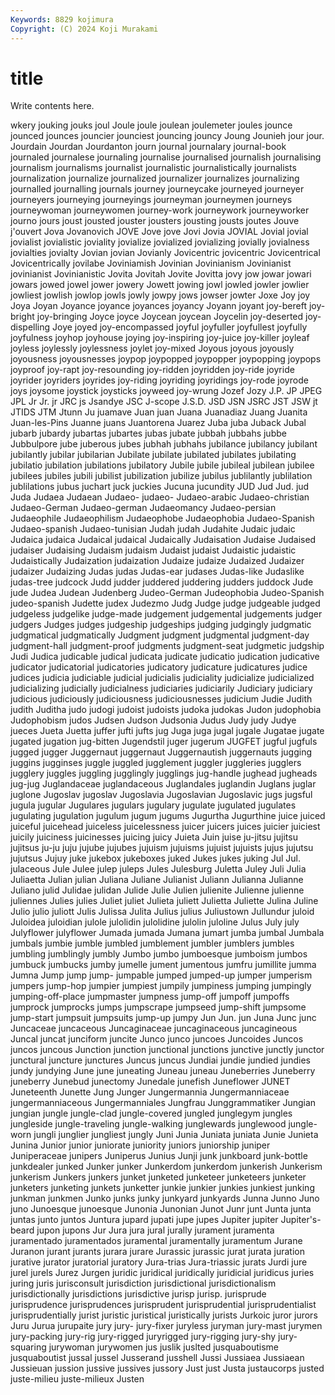 ```yaml
---
Keywords: 8829 kojimura
Copyright: (C) 2024 Koji Murakami
---
```


# title

Write contents here.



wkery
jouking jouks joul Joule joule joulean joulemeter joules jounce jounced
jounces jouncier jounciest jouncing jouncy Joung Jounieh jour jour. Jourdain
Jourdan Jourdanton journ journal journalary journal-book journaled journalese journaling journalise
journalised journalish journalising journalism journalisms journalist journalistic journalistically journalists journalization
journalize journalized journalizer journalizes journalizing journalled journalling journals journey journeycake
journeyed journeyer journeyers journeying journeyings journeyman journeymen journeys journeywoman journeywomen
journey-work journeywork journeyworker journo jours joust jousted jouster jousters jousting
jousts joutes Jouve j'ouvert Jova Jovanovich JOVE Jove jove Jovi
Jovia JOVIAL Jovial jovial jovialist jovialistic joviality jovialize jovialized jovializing
jovially jovialness jovialties jovialty Jovian jovian Jovianly Jovicentric jovicentric Jovicentrical
Jovicentrically jovilabe Joviniamish Jovinian Jovinianism Jovinianist jovinianist Jovinianistic Jovita Jovitah
Jovite Jovitta jovy jow jowar jowari jowars jowed jowel jower
jowery Jowett jowing jowl jowled jowler jowlier jowliest jowlish jowlop
jowls jowly jowpy jows jowser jowter Joxe Joy joy Joya
Joyan Joyance joyance joyances joyancy Joyann joyant joy-bereft joy-bright joy-bringing
Joyce joyce Joycean joycean Joycelin joy-deserted joy-dispelling Joye joyed joy-encompassed
joyful joyfuller joyfullest joyfully joyfulness joyhop joyhouse joying joy-inspiring joy-juice
joy-killer joyleaf joyless joylessly joylessness joylet joy-mixed Joyous joyous joyously
joyousness joyousnesses joypop joypopped joypopper joypopping joypops joyproof joy-rapt joy-resounding
joy-ridden joyridden joy-ride joyride joyrider joyriders joyrides joy-riding joyriding joyridings
joy-rode joyrode joys joysome joystick joysticks joyweed joy-wrung Jozef Jozy
J.P. JP JPEG JPL Jr Jr. jr JRC js Jsandye
JSC J-scope J.S.D. JSD JSN JSRC JST JSW jt JTIDS
JTM Jtunn Ju juamave Juan juan Juana Juanadiaz Juang Juanita
Juan-les-Pins Juanne juans Juantorena Juarez Juba juba Juback Jubal jubarb
jubardy jubartas jubartes jubas jubate jubbah jubbahs jubbe Jubbulpore jube
juberous jubes jubhah jubhahs jubilance jubilancy jubilant jubilantly jubilar jubilarian
Jubilate jubilate jubilated jubilates jubilating jubilatio jubilation jubilations jubilatory Jubile
jubile jubileal jubilean jubilee jubilees jubiles jubili jubilist jubilization jubilize
jubilus jublilantly jublilation jublilations jubus juchart juck juckies Jucuna jucundity
JUD Jud Jud. jud Juda Judaea Judaean Judaeo- judaeo- Judaeo-arabic
Judaeo-christian Judaeo-German Judaeo-german Judaeomancy Judaeo-persian Judaeophile Judaeophilism Judaeophobe Judaeophobia Judaeo-Spanish
Judaeo-spanish Judaeo-tunisian Judah judah Judahite Judaic judaic Judaica judaica Judaical
judaical Judaically Judaisation Judaise Judaised judaiser Judaising Judaism judaism Judaist
judaist Judaistic judaistic Judaistically Judaization judaization Judaize judaize Judaized Judaizer
judaizer Judaizing Judas judas Judas-ear judases Judas-like Judaslike judas-tree judcock
Judd judder juddered juddering judders juddock Jude jude Judea Judean
Judenberg Judeo-German Judeophobia Judeo-Spanish judeo-spanish Judette judex Judezmo Judg Judge
judge judgeable judged judgeless judgelike judge-made judgement judgemental judgements judger
judgers Judges judges judgeship judgeships judging judgingly judgmatic judgmatical judgmatically
Judgment judgment judgmental judgment-day judgment-hall judgment-proof judgments judgment-seat judgmetic judgship
Judi Judica judicable judical judicata judicate judicatio judication judicative judicator
judicatorial judicatories judicatory judicature judicatures judice judices judicia judiciable judicial
judicialis judiciality judicialize judicialized judicializing judicially judicialness judiciaries judiciarily Judiciary
judiciary judicious judiciously judiciousness judiciousnesses judicium Judie Judith judith Juditha
judo judogi judoist judoists judoka judokas Judon judophobia Judophobism judos
Judsen Judson Judsonia Judus Judy judy Judye jueces Jueta Juetta
juffer jufti jufts jug Juga juga jugal jugale Jugatae jugate
jugated jugation jug-bitten Jugendstil juger jugerum JUGFET jugful jugfuls jugged
jugger Juggernaut juggernaut Juggernautish juggernauts jugging juggins jugginses juggle juggled
jugglement juggler juggleries jugglers jugglery juggles juggling jugglingly jugglings jug-handle
jughead jugheads jug-jug Juglandaceae juglandaceous Juglandales juglandin Juglans juglar juglone
Jugoslav jugoslav Jugoslavia Jugoslavian Jugoslavic jugs jugsful jugula jugular Jugulares
jugulars jugulary jugulate jugulated jugulates jugulating jugulation jugulum jugum jugums
Jugurtha Jugurthine juice juiced juiceful juicehead juiceless juicelessness juicer juicers
juices juicier juiciest juicily juiciness juicinesses juicing juicy Juieta Juin
juise ju-jitsu jujitsu jujitsus ju-ju juju jujube jujubes jujuism jujuisms
jujuist jujuists jujus jujutsu jujutsus Jujuy juke jukebox jukeboxes juked
Jukes jukes juking Jul Jul. julaceous Jule Julee julep juleps
Jules Julesburg Juletta Juley Juli Julia Juliaetta Julian julian Juliana
Juliane Julianist Juliann Julianna Julianne Juliano julid Julidae julidan Julide
Julie Julien julienite Julienne julienne juliennes Julies julies Juliet juliet
Julieta juliett Julietta Juliette Julina Juline Julio julio juliott Julis
Julissa Julita Julius julius Juliustown Jullundur juloid Juloidea juloidian julole
julolidin julolidine julolin juloline Julus July july Julyflower julyflower Jumada
jumada Jumana jumart jumba jumbal Jumbala jumbals jumbie jumble jumbled
jumblement jumbler jumblers jumbles jumbling jumblingly jumbly Jumbo jumbo jumboesque
jumboism jumbos jumbuck jumbucks jumby jumelle jument jumentous jumfru jumillite
jumma Jumna Jump jump jump- jumpable jumped jumped-up jumper jumperism
jumpers jump-hop jumpier jumpiest jumpily jumpiness jumping jumpingly jumping-off-place jumpmaster
jumpness jump-off jumpoff jumpoffs jumprock jumprocks jumps jumpscrape jumpseed jump-shift
jumpsome jump-start jumpsuit jumpsuits jump-up jumpy Jun Jun. jun Juna
Junc junc Juncaceae juncaceous Juncaginaceae juncaginaceous juncagineous Juncal juncat junciform
juncite Junco junco juncoes Juncoides Juncos juncos juncous Junction junction
junctional junctions junctive junctly junctor junctural juncture junctures Juncus juncus
Jundiai jundie jundied jundies jundy jundying June june juneating Juneau
juneau Juneberries Juneberry juneberry Junebud junectomy Junedale junefish Juneflower JUNET
Juneteenth Junette Jung Junger Jungermannia Jungermanniaceae jungermanniaceous Jungermanniales Jungfrau Junggrammatiker
Jungian jungian jungle jungle-clad jungle-covered jungled junglegym jungles jungleside jungle-traveling
jungle-walking junglewards junglewood jungle-worn jungli junglier jungliest jungly Juni Junia
Juniata juniata Junie Junieta Junina Junior junior juniorate juniority juniors
juniorship juniper Juniperaceae junipers Juniperus Junius Junji junk junkboard junk-bottle
junkdealer junked Junker junker Junkerdom junkerdom junkerish Junkerism junkerism Junkers
junkers junket junketed junketeer junketeers junketer junketers junketing junkets junketter
junkie junkier junkies junkiest junking junkman junkmen Junko junks junky
junkyard junkyards Junna Junno Juno juno Junoesque junoesque Junonia Junonian
Junot Junr junt Junta junta juntas junto juntos Juntura jupard
jupati jupe jupes Jupiter jupiter Jupiter's-beard jupon jupons Jur Jura
jura jural jurally jurament juramenta juramentado juramentados juramental juramentally juramentum
Jurane Juranon jurant jurants jurara jurare Jurassic jurassic jurat jurata
juration jurative jurator juratorial juratory Jura-trias Jura-triassic jurats Jurdi jure
jurel jurels Jurez Jurgen juridic juridical juridically juridicial juridicus juries
juring juris jurisconsult jurisdiction jurisdictional jurisdictionalism jurisdictionally jurisdictions jurisdictive jurisp
jurisp. jurisprude jurisprudence jurisprudences jurisprudent jurisprudential jurisprudentialist jurisprudentially jurist juristic
juristical juristically jurists Jurkoic juror jurors Juru Jurua jurupaite jury
jury- jury-fixer juryless juryman jury-mast jurymen jury-packing jury-rig jury-rigged juryrigged
jury-rigging jury-shy jury-squaring jurywoman jurywomen jus juslik juslted jusquaboutisme jusquaboutist
jussal jussel Jusserand jusshell Jussi Jussiaea Jussiaean Jussieuan jussion jussive
jussives jussory Just just Justa justaucorps justed juste-milieu juste-milieux Justen

